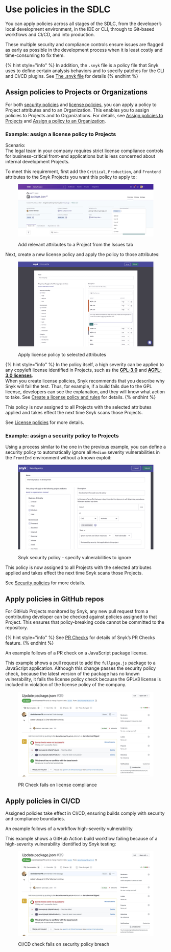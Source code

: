 # Use policies in the SDLC

You can apply policies across all stages of the SDLC, from the developer’s local development environment, in the IDE or CLI, through to Git-based workflows and CI/CD, and into production.

These multiple security and compliance controls ensure issues are flagged as early as possible in the development process when it is least costly and time-consuming to fix them.

{% hint style="info" %}
In addition, the `.snyk` file is a policy file that Snyk uses to define certain analysis behaviors and to specify patches for the CLI and CI/CD plugins. See [The .snyk file](the-.snyk-file.md) for details
{% endhint %}

## Assign policies to Projects or Organizations

For both [security policies](security-policies/) and [license policies](license-policies/), you can apply a policy to Project attributes and to an Organization. This enables you to assign policies to Projects and to Organizations. For details, see [Assign policies to Projects](apply-a-policy-to-projects.md) and [Assign a policy to an Organization](apply-a-policy-to-organizations.md).

### Example: assign a license policy to Projects

Scenario:\
The legal team in your company requires strict license compliance controls for business-critical front-end applications but is less concerned about internal development Projects.

To meet this requirement, first add the `Critical`, `Production`, and `Frontend` attributes to the Snyk Projects you want this policy to apply to:

<figure><img src="../../.gitbook/assets/image (1) (3).png" alt="Add relevant attributes to a Project from the Issues tab"><figcaption><p>Add relevant attributes to a Project from the Issues tab</p></figcaption></figure>

Next, create a new license policy and apply the policy to those attributes:

<figure><img src="../../.gitbook/assets/image (7) (1).png" alt="Apply license policy to selected attributes"><figcaption><p>Apply license policy to selected attributes</p></figcaption></figure>

{% hint style="info" %}
In the policy itself, a high severity can be applied to any copyleft license identified in Projects, such as the [**GPL-3.0**](https://snyk.io/learn/what-is-gpl-license-gplv3-explained/) and [**AGPL-3.0 licenses**](https://snyk.io/learn/agpl-license/). \
When you create license policies, Snyk recommends that you describe why Snyk will fail the test. Thus, for example, if a build fails due to the GPL license, developers can see the explanation, and they will know what action to take. See [Create a license policy and rules](license-policies/create-a-license-policy-and-rules.md) for details.
{% endhint %}

This policy is now assigned to all Projects with the selected attributes applied and takes effect the next time Snyk scans those Projects.

See [License policies](license-policies/) for more details.

### Example: assign a **security policy to Projects**

Using a process similar to the one in the previous example, you can define a security policy to automatically ignore all `Medium` severity vulnerabilities in the `FrontEnd` environment without a known exploit:

<div align="left">

<figure><img src="../../.gitbook/assets/image (14) (3).png" alt="Snyk security policy - specify vulnerabilities to ignore"><figcaption><p>Snyk security policy - specify vulnerabilities to ignore</p></figcaption></figure>

</div>

This policy is now assigned to all Projects with the selected attributes applied and takes effect the next time Snyk scans those Projects.

See [Security policies](security-policies/) for more details.

## Apply policies in GitHub repos

For GitHub Projects monitored by Snyk, any new pull request from a contributing developer can be checked against policies assigned to that Project. This ensures that policy-breaking code cannot be committed to the repository.

{% hint style="info" %}
See [PR Checks](../../scan-using-snyk/run-pr-checks/) for details of Snyk’s PR Checks feature.
{% endhint %}

An example follows of a PR check on a JavaScript package license.

This example shows a pull request to add the `fullpage.js` package to a JavaScript application. Although this change passes the security policy check, because the latest version of the package has no known vulnerability, it fails the license policy check because the GPLv3 license is included in violation of the license policy of the company.

<figure><img src="../../.gitbook/assets/image (5) (1) (1).png" alt="PR Check fails on license compliance"><figcaption><p>PR Check fails on license compliance</p></figcaption></figure>

## Apply policies in CI/CD

Assigned policies take effect in CI/CD, ensuring builds comply with security and compliance boundaries.

An example follows of a workflow high-severity vulnerability

This example shows a GitHub Action build workflow failing because of a high-severity vulnerability identified by Snyk testing:

<figure><img src="../../.gitbook/assets/image (6) (4).png" alt="CI/CD check fails on security policy breach"><figcaption><p>CI/CD check fails on security policy breach</p></figcaption></figure>
